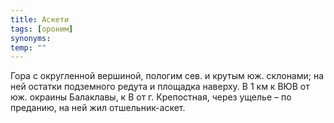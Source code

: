 ```yaml
---
title: Аскети
tags: [ороним]
synonyms:
temp: ""
---
```


Гора с округленной вершиной, пологим сев. и крутым юж. склонами; на ней остатки
подземного редута и площадка наверху. В 1 км к ВЮВ от юж. окраины Балаклавы, к В
от г. Крепостная, через ущелье – по преданию, на ней жил отшельник-аскет.

